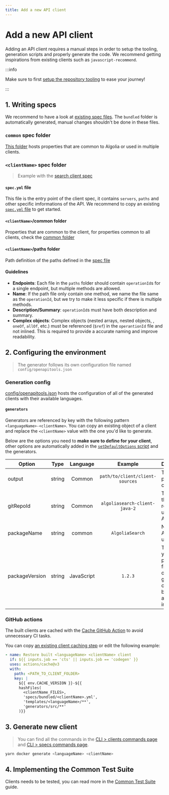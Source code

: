 ```yaml
---
title: Add a new API client
---
```


# Add a new API client

Adding an API client requires a manual steps in order to setup the tooling, generation scripts and properly generate the code. We recommend getting inspirations from existing clients such as `javascript-recommend`.

:::info

Make sure to first [setup the repository tooling](/docs/automation/setup-repository) to ease your journey!

:::

## 1. Writing specs

We recommend to have a look at [existing spec files](https://github.com/algolia/api-clients-automation/blob/main/specs/). The `bundled` folder is automatically generated, manual changes shouldn't be done in these files.

### `common` spec folder

[This folder](https://github.com/algolia/api-clients-automation/blob/main/specs/common/) hosts properties that are common to Algolia or used in multiple clients.

### `<clientName>` spec folder

> Example with the [search client spec](https://github.com/algolia/api-clients-automation/blob/main/specs/search/)

#### `spec.yml` file

This file is the entry point of the client spec, it contains `servers`, `paths` and other specific imformations of the API. We recommend to copy an existing [`spec.yml` file](https://github.com/algolia/api-clients-automation/blob/main/specs/search/spec.yml) to get started.

#### `<clientName>`/common folder

Properties that are common to the client, for properties common to all clients, check the [common folder](#common-spec-folder)

#### `<clientName>`/paths folder

Path definition of the paths defined in the [spec file](#specyml-file)

#### Guidelines

- **Endpoints**: Each file in the `paths` folder should contain `operationId`s for a single endpoint, but multiple methods are allowed.
- **Name**: If the path file only contain one method, we name the file same as the `operationId`, but we try to make it less specific if there is multiple methods.
- **Description/Summary**: `operationId`s must have both description and summary.
- **Complex objects**: Complex objects (nested arrays, nested objects, , `oneOf`, `allOf`, etc.) must be referenced (`$ref`) in the `operantionId` file and not inlined. This is required to provide a accurate naming and improve readability.

## 2. Configuring the environment

> The generator follows its own configuration file named `config/openapitools.json`

### Generation config

[config/openapitools.json](https://github.com/algolia/api-clients-automation/blob/main/config/openapitools.json) hosts the configuration of all of the generated clients with their available languages.

#### `generators`

Generators are referenced by key with the following pattern `<languageName>-<clientName>`. You can copy an existing object of a client and replace the `<clientName>` value with the one you'd like to generate.

Below are the options you need to **make sure to define for your client**, other options are automatically added in the [`setDefaultOptions` script](https://github.com/algolia/api-clients-automation/blob/main/scripts/pre-gen/setDefaultGeneratorOptions.ts) and the generators.

| Option         |  Type  |  Language  |             Example             | Definition                                                                                                           |
| -------------- | :----: | :--------: | :-----------------------------: | :------------------------------------------------------------------------------------------------------------------- |
| output         | string |   Common   | `path/to/client/client-sources` | The output path of the client.                                                                                       |
| gitRepoId      | string |   Common   |  `algoliasearch-client-java-2`  | The name of the repository under the Algolia org.                                                                    |
| packageName    | string |   common   |         `AlgoliaSearch`         | Name of the API package, used in [CTS](/docs/automation/testing/common-test-suite).                                  |
| packageVersion | string | JavaScript |             `1.2.3`             | The version you'd like to publish the first iteration of the generated client. It will be automatically incremented. |

### GitHub actions

The built clients are cached with the [Cache GitHub Action](https://github.com/algolia/api-clients-automation/blob/main/.github/actions/cache/action.yml) to avoid unnecessary CI tasks.

You can copy [an existing client caching step](https://github.com/algolia/api-clients-automation/blob/main/.github/actions/cache/action.yml) or edit the following example:

```yaml
- name: Restore built <languageName> <clientName> client
  if: ${{ inputs.job == 'cts' || inputs.job == 'codegen' }}
  uses: actions/cache@v3
  with:
    path: <PATH_TO_CLIENT_FOLDER>
    key: |
      ${{ env.CACHE_VERSION }}-${{
      hashFiles(
        <clientName_FILES>,
        'specs/bundled/<clientName>.yml',
        'templates/<languageName>/**',
        'generators/src/**'
      )}}
```

## 3. Generate new client

> You can find all the commands in the [CLI > clients commands page](/docs/automation/CLI/clients-commands) and [CLI > specs commands page](/docs/automation/CLI/specs-commands).

```bash
yarn docker generate <languageName> <clientName>
```

## 4. Implementing the Common Test Suite

Clients needs to be tested, you can read more in the [Common Test Suite](/docs/automation/testing/common-test-suite) guide.
